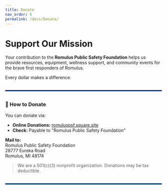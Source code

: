 ```yaml
---
title: Donate
nav_order: 5
permalink: /docs/Donate/
---
```


# Support Our Mission

Your contribution to the **Romulus Public Safety Foundation** helps us provide resources, equipment, wellness support, and community events for the brave first responders of Romulus.

Every dollar makes a difference.

<hr style="border: none; height: 4px; background-color: #004080; margin: 2rem 0;" />

### 🔗 How to Donate

You can donate via:

- **Online Donations:** [romuluspsf.square.site](https://romuluspsf.square.site)
- **Check:** Payable to "Romulus Public Safety Foundation"

**Mail to:**  
Romulus Public Safety Foundation  
28777 Eureka Road  
Romulus, MI 48174

> We are a 501(c)(3) nonprofit organization. Donations may be tax deductible.

<hr style="border: none; height: 4px; background-color: #004080; margin: 2rem 0;" />

